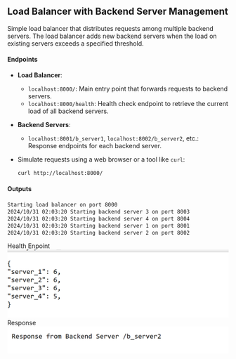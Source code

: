 ## Load Balancer with Backend Server Management

Simple load balancer that distributes requests among multiple backend servers. The load balancer adds new backend servers when the load on existing servers exceeds a specified threshold.

#### Endpoints

- **Load Balancer**: 
  - `localhost:8000/`: Main entry point that forwards requests to backend servers.
  - `localhost:8000/health`: Health check endpoint to retrieve the current load of all backend servers.

- **Backend Servers**: 
  - `localhost:8001/b_server1`, `localhost:8002/b_server2`, etc.: Response endpoints for each backend server.

- Simulate requests using a web browser or a tool like `curl`:
   ```bash
   curl http://localhost:8000/
   ```
#### Outputs
```
Starting load balancer on port 8000
2024/10/31 02:03:20 Starting backend server 3 on port 8003
2024/10/31 02:03:20 Starting backend server 4 on port 8004
2024/10/31 02:03:20 Starting backend server 1 on port 8001
2024/10/31 02:03:20 Starting backend server 2 on port 8002
```
Health Enpoint
![alt text](../images/lb-health.png)
Response
![alt text](../images/lb-response.png)